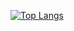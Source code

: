 [![Top Langs](https://github-readme-stats.vercel.app/api/top-langs/?username=slit13&theme=dracula)](https://github.com/slit13/slit13)
